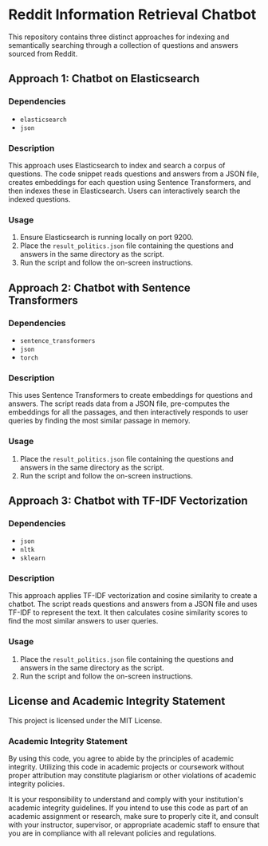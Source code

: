 # Reddit Information Retrieval Chatbot

This repository contains three distinct approaches for indexing and semantically searching through a collection of questions and answers sourced from Reddit.

## Approach 1: Chatbot on Elasticsearch

### Dependencies

- `elasticsearch`
- `json`

### Description

This approach uses Elasticsearch to index and search a corpus of questions. The code snippet reads questions and answers from a JSON file, creates embeddings for each question using Sentence Transformers, and then indexes these in Elasticsearch. Users can interactively search the indexed questions.

### Usage

1. Ensure Elasticsearch is running locally on port 9200.
2. Place the `result_politics.json` file containing the questions and answers in the same directory as the script.
3. Run the script and follow the on-screen instructions.

## Approach 2: Chatbot with Sentence Transformers

### Dependencies

- `sentence_transformers`
- `json`
- `torch`

### Description

This uses Sentence Transformers to create embeddings for questions and answers. The script reads data from a JSON file, pre-computes the embeddings for all the passages, and then interactively responds to user queries by finding the most similar passage in memory.

### Usage

1. Place the `result_politics.json` file containing the questions and answers in the same directory as the script.
2. Run the script and follow the on-screen instructions.

## Approach 3: Chatbot with TF-IDF Vectorization

### Dependencies

- `json`
- `nltk`
- `sklearn`

### Description

This approach applies TF-IDF vectorization and cosine similarity to create a chatbot. The script reads questions and answers from a JSON file and uses TF-IDF to represent the text. It then calculates cosine similarity scores to find the most similar answers to user queries.

### Usage

1. Place the `result_politics.json` file containing the questions and answers in the same directory as the script.
2. Run the script and follow the on-screen instructions.

## License and Academic Integrity Statement

This project is licensed under the MIT License.

### Academic Integrity Statement

By using this code, you agree to abide by the principles of academic integrity. Utilizing this code in academic projects or coursework without proper attribution may constitute plagiarism or other violations of academic integrity policies.

It is your responsibility to understand and comply with your institution's academic integrity guidelines. If you intend to use this code as part of an academic assignment or research, make sure to properly cite it, and consult with your instructor, supervisor, or appropriate academic staff to ensure that you are in compliance with all relevant policies and regulations.

